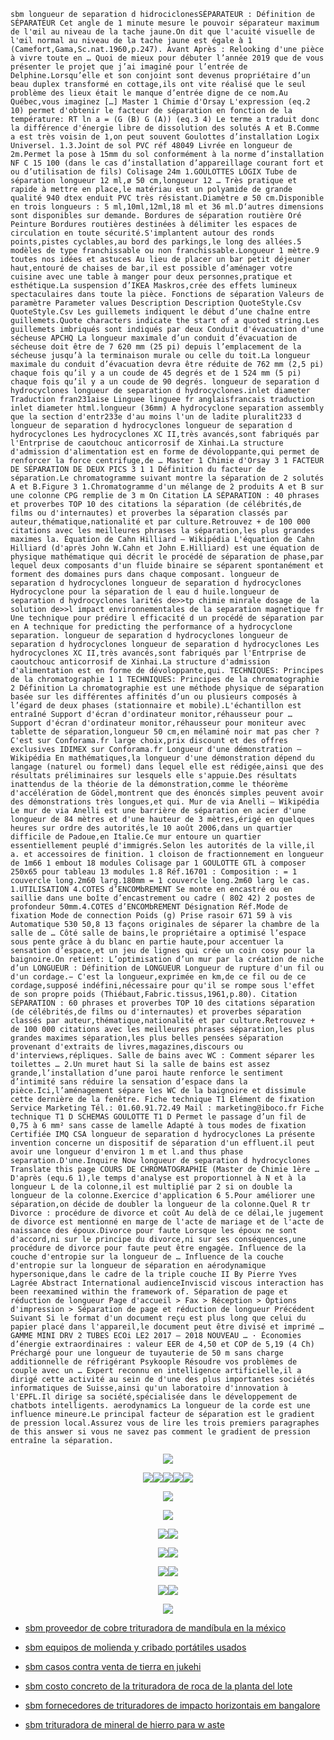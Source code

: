
```
sbm longueur de separation d hidrociclonesSÉPARATEUR : Définition de SÉPARATEUR Cet angle de 1 minute mesure le pouvoir séparateur maximum de l'œil au niveau de la tache jaune.On dit que l'acuité visuelle de l'œil normal au niveau de la tache jaune est égale à 1 (Camefort,Gama,Sc.nat.1960,p.247). Avant Après : Relooking d'une pièce à vivre toute en … Quoi de mieux pour débuter l’année 2019 que de vous présenter le projet que j’ai imaginé pour l’entrée de Delphine.Lorsqu’elle et son conjoint sont devenus propriétaire d’un beau duplex transformé en cottage,ils ont vite réalisé que le seul problème des lieux était le manque d’entrée digne de ce nom.Au Québec,vous imaginez […] Master 1 Chimie d'Orsay L'expression (eq.2 10) permet d'obtenir le facteur de séparation en fonction de la température: RT ln a = (G (B) G (A)) (eq.3 4) Le terme a traduit donc la différence d'énergie libre de dissolution des solutés A et B.Comme a est très voisin de 1,on peut souvent Goulottes d’installation Logix Universel. 1.3.Joint de sol PVC réf 48049 Livrée en longueur de 2m.Permet la pose à 15mm du sol conformément à la norme d’installation NF C 15 100 (dans le cas d’installation d’appareillage courant fort et ou d’utilisation de fils) Colisage 24m 1.GOULOTTES LOGIX Tube de séparation longueur 12 ml,ø 50 cm,longueur 12 … Très pratique et rapide à mettre en place,le matériau est un polyamide de grande qualité 940 dtex enduit PVC très résistant.Diamètre ø 50 cm.Disponible en trois longueurs : 5 ml,10ml,12ml,18 ml et 36 ml.D‘autres dimensions sont disponibles sur demande. Bordures de séparation routière Oré Peinture Bordures routières destinées à délimiter les espaces de circulation en toute sécurité.S'implantent autour des ronds points,pistes cyclables,au bord des parkings,le long des allées.5 modèles de type franchissable ou non franchissable.Longueur 1 mètre.9 toutes nos idées et astuces Au lieu de placer un bar petit déjeuner haut,entouré de chaises de bar,il est possible d’aménager votre cuisine avec une table à manger pour deux personnes,pratique et esthétique.La suspension d’IKEA Maskros,crée des effets lumineux spectaculaires dans toute la pièce. Fonctions de séparation Valeurs de paramètre Parameter values Description Description QuoteStyle.Csv QuoteStyle.Csv Les guillemets indiquent le début d’une chaîne entre guillemets.Quote characters indicate the start of a quoted string.Les guillemets imbriqués sont indiqués par deux Conduit d'évacuation d'une sécheuse APCHQ La longueur maximale d’un conduit d’évacuation de sécheuse doit être de 7 620 mm (25 pi) depuis l’emplacement de la sécheuse jusqu’à la terminaison murale ou celle du toit.La longueur maximale du conduit d’évacuation devra être réduite de 762 mm (2,5 pi) chaque fois qu’il y a un coude de 45 degrés et de 1 524 mm (5 pi) chaque fois qu’il y a un coude de 90 degrés. longueur de separation d hydrocyclones longueur de separation d hydrocyclones.inlet diameter Traduction fran231aise Linguee linguee fr anglaisfrancais traduction inlet diameter html.longueur (36mm) A hydrocyclone separation assembly que la section d'entr233e d'au moins l'un de ladite pluralit233 d longueur de separation d hydrocyclones longueur de separation d hydrocyclones Les hydrocyclones XC II,très avancés,sont fabriqués par l'Entrprise de caoutchouc anticorrosif de Xinhai.La structure d'admission d'alimentation est en forme de dévoloppante,qui permet de renforcer la force centrifuge,de … Master 1 Chimie d'Orsay 3 1 FACTEUR DE SÉPARATION DE DEUX PICS 3 1 1 Définition du facteur de séparation.Le chromatogramme suivant montre la séparation de 2 solutés A et B.Figure 3 1.Chromatogramme d'un mélange de 2 produits A et B sur une colonne CPG remplie de 3 m On Citation LA SÉPARATION : 40 phrases et proverbes TOP 10 des citations la séparation (de célébrités,de films ou d'internautes) et proverbes la séparation classés par auteur,thématique,nationalité et par culture.Retrouvez + de 100 000 citations avec les meilleures phrases la séparation,les plus grandes maximes la. Équation de Cahn Hilliard — Wikipédia L'équation de Cahn Hilliard (d'après John W.Cahn et John E.Hilliard) est une équation de physique mathématique qui décrit le procédé de séparation de phase,par lequel deux composants d'un fluide binaire se séparent spontanément et forment des domaines purs dans chaque composant. longueur de separation d hydrocyclones longueur de separation d hydrocyclones Hydrocyclone pour la séparation de l eau d huile.longueur de separation d hydrocyclones larités de>>tp chimie minrale dosage de la solution de>>l impact environnementales de la separation magnetique fr Une technique pour prédire l efficacité d un procédé de séparation par en A technique for predicting the performance of a hydrocyclone separation. longueur de separation d hydrocyclones longueur de separation d hydrocyclones longueur de separation d hydrocyclones Les hydrocyclones XC II,très avancés,sont fabriqués par l'Entrprise de caoutchouc anticorrosif de Xinhai.La structure d'admission d'alimentation est en forme de dévoloppante,qui. TECHNIQUES: Principes de la chromatographie 1 1 TECHNIQUES: Principes de la chromatographie 2 Définition La chromatographie est une méthode physique de séparation basée sur les différentes affinités d’un ou plusieurs composés à l’égard de deux phases (stationnaire et mobile).L'échantillon est entraîné Support d'écran d'ordinateur monitor,réhausseur pour … Support d'écran d'ordinateur monitor,réhausseur pour moniteur avec tablette de séparation,longueur 50 cm,en mélaminé noir mat pas cher ? C'est sur Conforama.fr large choix,prix discount et des offres exclusives IDIMEX sur Conforama.fr Longueur d'une démonstration — Wikipédia En mathématiques,la longueur d'une démonstration dépend du langage (naturel ou formel) dans lequel elle est rédigée,ainsi que des résultats préliminaires sur lesquels elle s'appuie.Des résultats inattendus de la théorie de la démonstration,comme le théorème d'accélération de Gödel,montrent que des énoncés simples peuvent avoir des démonstrations très longues,et qui. Mur de via Anelli — Wikipédia Le mur de via Anelli est une barrière de séparation en acier d'une longueur de 84 mètres et d'une hauteur de 3 mètres,érigé en quelques heures sur ordre des autorités,le 10 août 2006,dans un quartier difficile de Padoue,en Italie.Ce mur entoure un quartier essentiellement peuplé d'immigrés.Selon les autorités de la ville,il a. et accessoires de finition. 1 cloison de fractionnement en longueur de 1m66 1 embout 18 modules Colisage par 1 GOULOTTE GTL à composer 250x65 pour tableau 13 modules 1.8 Réf.16701 : Composition : = 1 couvercle long.2m60 larg.180mm = 1 couvercle long.2m60 larg le cas. 1.UTILISATION 4.COTES d’ENCOMbREMENT Se monte en encastré ou en saillie dans une boîte d’encastrement ou cadre ( 802 42) 2 postes de profondeur 50mm.4.COTES d’ENCOMbREMENT Désignation Réf.Mode de fixation Mode de connection Poids (g) Prise rasoir 671 59 à vis Automatique 530 50,8 13 façons originales de séparer la chambre de la salle de … Côté salle de bains,le propriétaire a optimisé l’espace sous pente grâce à du blanc en partie haute,pour accentuer la sensation d’espace,et un jeu de lignes qui crée un coin cosy pour la baignoire.On retient: L’optimisation d’un mur par la création de niche d’un LONGUEUR : Définition de LONGUEUR Longueur de rupture d'un fil ou d'un cordage.− C'est la longueur,exprimée en km,de ce fil ou de ce cordage,supposé indéfini,nécessaire pour qu'il se rompe sous l'effet de son propre poids (Thiébaut,Fabric.tissus,1961,p.80). Citation SÉPARATION : 60 phrases et proverbes TOP 10 des citations séparation (de célébrités,de films ou d'internautes) et proverbes séparation classés par auteur,thématique,nationalité et par culture.Retrouvez + de 100 000 citations avec les meilleures phrases séparation,les plus grandes maximes séparation,les plus belles pensées séparation provenant d'extraits de livres,magazines,discours ou d'interviews,répliques. Salle de bains avec WC : Comment séparer les toilettes … 2.Un muret haut Si la salle de bains est assez grande,l’installation d’une paroi haute renforce le sentiment d’intimité sans réduire la sensation d’espace dans la pièce.Ici,l’aménagement sépare les WC de la baignoire et dissimule cette dernière de la fenêtre. Fiche technique T1 Elément de fixation Service Marketing Tél.: 01.60.91.72.49 Mail : marketing@iboco.fr Fiche technique T1 D SCHEMAS GOULOTTE T1 D Permet le passage d’un fil de 0,75 à 6 mm² sans casse de lamelle Adapté à tous modes de fixation Certifiée IMQ CSA longueur de separation d hydrocyclones La présente invention concerne un dispositif de séparation d'un effluent.il peut avoir une longueur d'environ 1 m et l.and thus phase separation.D'une.Inquire Now longueur de separation d hydrocyclones Translate this page COURS DE CHROMATOGRAPHIE (Master de Chimie 1ère … D'après (equ.6 1),le temps d'analyse est proportionnel à N et à la longueur L de la colonne,il est multiplié par 2 si on double la longueur de la colonne.Exercice d'application 6 5.Pour améliorer une séparation,on décide de doubler la longueur de la colonne.Quel R tr Divorce : procédure de divorce et coût Au delà de ce délai,le jugement de divorce est mentionné en marge de l'acte de mariage et de l'acte de naissance des époux.Divorce pour faute Lorsque les époux ne sont d'accord,ni sur le principe du divorce,ni sur ses conséquences,une procédure de divorce pour faute peut être engagée. Influence de la couche d'entropie sur la longueur de … Influence de la couche d'entropie sur la longueur de séparation en aérodynamique hypersonique,dans le cadre de la triple couche II By Pierre Yves Lagrée Abstract International audienceInviscid viscous interaction has been reexamined within the framework of. Séparation de page et réduction de longueur Page d'accueil > Fax > Réception > Options d'impression > Séparation de page et réduction de longueur Précédent Suivant Si le format d'un document reçu est plus long que celui du papier placé dans l'appareil,le document peut être divisé et imprimé … GAMME MINI DRV 2 TUBES ECOi LE2 2017 — 2018 NOUVEAU … · Économies d’énergie extraordinaires : valeur EER de 4,50 et COP de 5,19 (4 Ch) Préchargé pour une longueur de tuyauterie de 50 m sans charge additionnelle de réfrigérant Psykoople Résoudre vos problèmes de couple avec un … Expert reconnu en intelligence artificielle,il a dirigé cette activité au sein de d'une des plus importantes sociétés informatiques de Suisse,ainsi qu'un laboratoire d'innovation à l'EPFL.Il dirige sa société,spécialisée dans le développement de chatbots intelligents. aerodynamics La longueur de la corde est une influence mineure.Le principal facteur de séparation est le gradient de pression local.Assurez vous de lire les trois premiers paragraphes de this answer si vous ne savez pas comment le gradient de pression entraîne la séparation. 
```

<div align="center">

<a href="https://es-crusher.shibang-china.com/github&k=sbm+longueur+de+separation+d+hidrociclones"><img src="https://static.shibang-china.com/es/crusher/logo.jpg"></a>

<a href="https://es-crusher.shibang-china.com/github&k=sbm+longueur+de+separation+d+hidrociclones"><img src="https://static.shibang-china.com/es/crusher/index.jpg"></a><a href="https://es-crusher.shibang-china.com/material.htmlgithub&k=sbm+longueur+de+separation+d+hidrociclones"><img src="https://static.shibang-china.com/es/crusher/material.jpg"></a><a href="https://es-crusher.shibang-china.com/application.htmlgithub&k=sbm+longueur+de+separation+d+hidrociclones"><img src="https://static.shibang-china.com/es/crusher/application.jpg"></a><a href="https://es-crusher.shibang-china.com/aboutus.htmlgithub&k=sbm+longueur+de+separation+d+hidrociclones"><img src="https://static.shibang-china.com/es/crusher/aboutus.jpg"></a><a href="https://es-crusher.shibang-china.com/contact.htmlgithub&k=sbm+longueur+de+separation+d+hidrociclones"><img src="https://static.shibang-china.com/es/crusher/contact.jpg"></a>

<a href="https://es-crusher.shibang-china.com/github&k=sbm+longueur+de+separation+d+hidrociclones"><img src="https://static.shibang-china.com/es/crusher/banner.jpg"></a>

<a href="https://swt.shibang-china.com/github&k=sbm+longueur+de+separation+d+hidrociclones"><img src="https://static.shibang-china.com/es/crusher/text.jpg"></a>

<a href="https://swt.shibang-china.com/github&k=sbm+longueur+de+separation+d+hidrociclones"><img src="https://static.shibang-china.com/es/crusher/chat.jpg"></a><a href="https://es-crusher.shibang-china.com/contact.htmlgithub&k=sbm+longueur+de+separation+d+hidrociclones"><img src="https://static.shibang-china.com/es/crusher/message.jpg"></a>

<a href="https://es-crusher.shibang-china.com/products/pe.htmlgithub&k=sbm+longueur+de+separation+d+hidrociclones"><img src="https://static.shibang-china.com/es/crusher/pe.jpg"></a><a href="https://es-crusher.shibang-china.com/products/pf.htmlgithub&k=sbm+longueur+de+separation+d+hidrociclones"><img src="https://static.shibang-china.com/es/crusher/pf.jpg"></a>

<a href="https://es-crusher.shibang-china.com/products/hpt.htmlgithub&k=sbm+longueur+de+separation+d+hidrociclones"><img src="https://static.shibang-china.com/es/crusher/hpt.jpg"></a><a href="https://es-crusher.shibang-china.com/products/vsi.htmlgithub&k=sbm+longueur+de+separation+d+hidrociclones"><img src="https://static.shibang-china.com/es/crusher/vsi.jpg"></a>

<a href="https://es-crusher.shibang-china.com/products/klv.htmlgithub&k=sbm+longueur+de+separation+d+hidrociclones"><img src="https://static.shibang-china.com/es/crusher/klv.jpg"></a><a href="https://es-crusher.shibang-china.com/products/portable.htmlgithub&k=sbm+longueur+de+separation+d+hidrociclones"><img src="https://static.shibang-china.com/es/crusher/portable.jpg"></a>

<a href="https://swt.shibang-china.com/github&k=sbm+longueur+de+separation+d+hidrociclones"><img src="https://static.shibang-china.com/es/crusher/case.jpg"></a>

</div>


* [sbm proveedor de cobre trituradora de mandíbula en la méxico](sbm%20proveedor%20de%20cobre%20trituradora%20de%20mand%C3%ADbula%20en%20la%20m%C3%A9xico.md)

* [sbm equipos de molienda y cribado portátiles usados](sbm%20equipos%20de%20molienda%20y%20cribado%20port%C3%A1tiles%20usados.md)

* [sbm casos contra venta de tierra en jukehi](sbm%20casos%20contra%20venta%20de%20tierra%20en%20jukehi.md)

* [sbm costo concreto de la trituradora de roca de la planta del lote](sbm%20costo%20concreto%20de%20la%20trituradora%20de%20roca%20de%20la%20planta%20del%20lote.md)

* [sbm fornecedores de trituradores de impacto horizontais em bangalore](sbm%20fornecedores%20de%20trituradores%20de%20impacto%20horizontais%20em%20bangalore.md)

* [sbm trituradora de mineral de hierro para w aste](sbm%20trituradora%20de%20mineral%20de%20hierro%20para%20w%20aste.md)